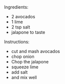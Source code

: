 Ingredients:
- 2 avocados
- 1 lime
- 2 tsp salt
- jalapone to taste

Instructions:
- cut and mash avocados
- chop onion
- Chop the jalapone
- squeeze lime
- add salt
- and mix well
